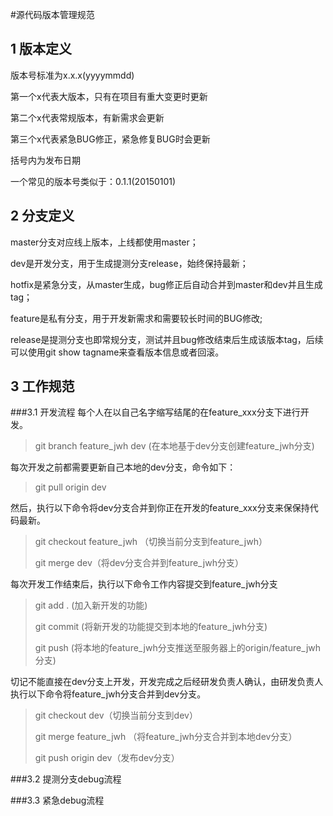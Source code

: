 #源代码版本管理规范

## 1 版本定义
版本号标准为x.x.x(yyyymmdd)

第一个x代表大版本，只有在项目有重大变更时更新

第二个x代表常规版本，有新需求会更新

第三个x代表紧急BUG修正，紧急修复BUG时会更新

括号内为发布日期

一个常见的版本号类似于：0.1.1(20150101)



## 2 分支定义
master分支对应线上版本，上线都使用master；

dev是开发分支，用于生成提测分支release，始终保持最新；

hotfix是紧急分支，从master生成，bug修正后自动合并到master和dev并且生成tag；

feature是私有分支，用于开发新需求和需要较长时间的BUG修改;

release是提测分支也即常规分支，测试并且bug修改结束后生成该版本tag，后续可以使用git show tagname来查看版本信息或者回滚。


## 3 工作规范

###3.1 开发流程
每个人在以自己名字缩写结尾的在feature_xxx分支下进行开发。

> git branch feature_jwh dev (在本地基于dev分支创建feature_jwh分支)

每次开发之前都需要更新自己本地的dev分支，命令如下：

> git pull origin dev

然后，执行以下命令将dev分支合并到你正在开发的feature_xxx分支来保保持代码最新。

> git checkout feature_jwh （切换当前分支到feature_jwh）
>
> git merge dev（将dev分支合并到feature_jwh分支）

每次开发工作结束后，执行以下命令工作内容提交到feature_jwh分支
> git add . (加入新开发的功能)
>
> git commit (将新开发的功能提交到本地的feature_jwh分支)
>
> git push (将本地的feature_jwh分支推送至服务器上的origin/feature_jwh分支)

切记不能直接在dev分支上开发，开发完成之后经研发负责人确认，由研发负责人执行以下命令将feature_jwh分支合并到dev分支。
> git checkout dev（切换当前分支到dev）
>
> git merge feature_jwh （将feature_jwh分支合并到本地dev分支）
>
> git push origin dev（发布dev分支）


###3.2 提测分支debug流程

###3.3 紧急debug流程
